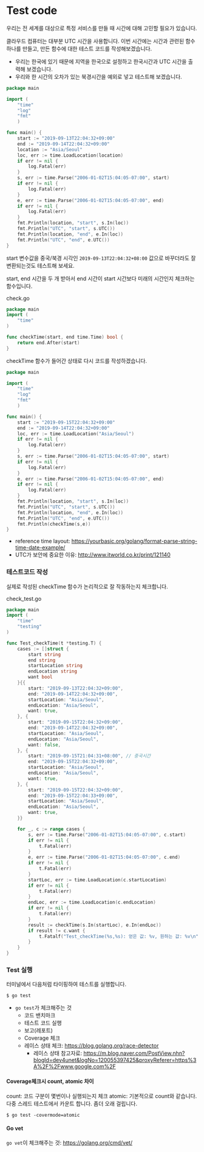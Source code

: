 # Test code
우리는 전 세계를 대상으로 특정 서비스를 만들 때 시간에 대해 고민할 필요가 있습니다.

클라우드 컴퓨터는 대부분 UTC 시간을 사용합니다.
이번 시간에는 시간과 관련된 함수 하나를 만들고, 만든 함수에 대한 테스트 코드를 작성해보겠습니다.
- 우리는 한국에 있기 때문에 지역을 한국으로 설정하고 한국시간과 UTC 시간을 출력해 보겠습니다.
- 우리와 한 시간의 오차가 있는 북경시간을 예외로 넣고 테스트해 보겠습니다.

```go
package main

import (
	"time"
	"log"
	"fmt"
	)

func main() {
	start := "2019-09-13T22:04:32+09:00"
	end := "2019-09-14T22:04:32+09:00"
	location := "Asia/Seoul"
	loc, err := time.LoadLocation(location)
	if err != nil {
		log.Fatal(err)
	}
	s, err := time.Parse("2006-01-02T15:04:05-07:00", start)
	if err != nil {
		log.Fatal(err)
	}
	e, err := time.Parse("2006-01-02T15:04:05-07:00", end)
	if err != nil {
		log.Fatal(err)
	}
	fmt.Println(location, "start", s.In(loc))
	fmt.Println("UTC", "start", s.UTC())
	fmt.Println(location, "end", e.In(loc))
	fmt.Println("UTC", "end", e.UTC())
}
```
start 변수값을 중국/북경 시각인 `2019-09-13T22:04:32+08:00` 값으로 바꾸더라도 잘 변환되는것도 테스트해 보세요.

start, end 시간을 두 개 받아서 end 시간이 start 시간보다 미래의 시간인지 체크하는 함수입니다.

check.go
```go
package main
import (
	"time"
)

func checkTime(start, end time.Time) bool {
    return end.After(start)
}
```

checkTime 함수가 들어간 상태로 다시 코드를 작성하겠습니다.
```go
package main

import (
	"time"
	"log"
	"fmt"
	)

func main() {
	start := "2019-09-15T22:04:32+09:00"
	end := "2019-09-14T22:04:32+09:00"
	loc, err := time.LoadLocation("Asia/Seoul")
	if err != nil {
		log.Fatal(err)
	}
	s, err := time.Parse("2006-01-02T15:04:05-07:00", start)
	if err != nil {
		log.Fatal(err)
	}
	e, err := time.Parse("2006-01-02T15:04:05-07:00", end)
	if err != nil {
		log.Fatal(err)
	}
	fmt.Println(location, "start", s.In(loc))
	fmt.Println("UTC", "start", s.UTC())
	fmt.Println(location, "end", e.In(loc))
	fmt.Println("UTC", "end", e.UTC())
	fmt.Println(checkTime(s,e))
}

```

- reference time layout: https://yourbasic.org/golang/format-parse-string-time-date-example/
- UTC가 보안에 중요한 이유: http://www.itworld.co.kr/print/121140


### 테스트코드 작성
실제로 작성된 checkTime 함수가 논리적으로 잘 작동하는지 체크합니다.

check_test.go
```go
package main
import (
	"time"
	"testing"
)

func Test_checkTime(t *testing.T) {
    cases := []struct {
        start string
		end string
		startLocation string
		endLocation string
        want bool
    }{{
        start: "2019-09-13T22:04:32+09:00",
		end: "2019-09-14T22:04:32+09:00",
		startLocation: "Asia/Seoul",
		endLocation: "Asia/Seoul",
        want: true,
    }, {
        start: "2019-09-15T22:04:32+09:00",
		end: "2019-09-14T22:04:32+09:00",
		startLocation: "Asia/Seoul",
		endLocation: "Asia/Seoul",
		want: false,
	}, {
        start: "2019-09-15T21:04:31+08:00", // 중국시간
		end: "2019-09-15T22:04:32+09:00",
		startLocation: "Asia/Seoul",
		endLocation: "Asia/Seoul",
		want: true,
	}, {
        start: "2019-09-15T22:04:32+09:00",
		end: "2019-09-15T22:04:33+09:00",
		startLocation: "Asia/Seoul",
		endLocation: "Asia/Seoul",
        want: true,
    }}

    for _, c := range cases {
     	s, err := time.Parse("2006-01-02T15:04:05-07:00", c.start)
    	if err != nil {
	    	t.Fatal(err)
	    }
	    e, err := time.Parse("2006-01-02T15:04:05-07:00", c.end)
	    if err != nil {
		    t.Fatal(err)
		}
		startLoc, err := time.LoadLocation(c.startLocation)
		if err != nil {
			t.Fatal(err)
		}
		endLoc, err := time.LoadLocation(c.endLocation)
		if err != nil {
			t.Fatal(err)
		}
		result := checkTime(s.In(startLoc), e.In(endLoc))
		if result != c.want {
			t.Fatalf("Test_checkTime(%s,%s): 얻은 값: %v, 원하는 값: %v\n", s.In(startLoc).UTC(), e.In(endLoc).UTC(), result, c.want)
		}
    }
}
```

### Test 실행

터미널에서 다음처럼 타이핑하여 테스트를 실행합니다.

```
$ go test
```

- `go test`가 체크해주는 것
    - 코드 밴치마크
	- 테스트 코드 실행
	- 보고(레포트)
	- Coverage 체크
	- 레이스 상태 체크: https://blog.golang.org/race-detector
	    - 레이스 상태 참고자료: https://m.blog.naver.com/PostView.nhn?blogId=dev4unet&logNo=120055397425&proxyReferer=https%3A%2F%2Fwww.google.com%2F

#### Coverage체크시 count, atomic 차이
count: 코드 구분이 몇번이나 실행되는지 체크
atomic: 기본적으로 count와 같습니다. 다중 스레드 테스트에서 카운트 합니다. 좀더 오래 걸립니다.
```
$ go test -covermode=atomic
```

#### Go vet
`go vet`이 체크해주는 것: https://golang.org/cmd/vet/
